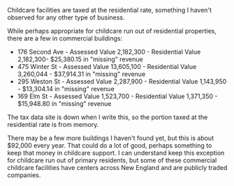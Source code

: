 Childcare facilities are taxed at the residential rate, something I haven't observed for any other type of business.

While perhaps appropriate for childcare run out of residential properties, there are a few in commercial buildings:

- 176 Second Ave - Assessed Value 2,182,300 - Residential Value 2,182,300- $25,380.15 in "missing" revenue
- 475 Winter St - Assessed Value 13,605,100 - Residential Value 3,260,044 - $37,914.31 in "missing" revenue
- 295 Weston St - Assessed Value 2,287,900 - Residential Value 1,143,950 - $13,304.14 in "missing" revenue
- 169 Elm St - Assessed Value 1,523,700 - Residential Value 1,371,350 - $15,948.80 in "missing" revenue

The tax data site is down when I write this, so the portion taxed at the residential rate is from memory.

There may be a few more buildings I haven't found yet, but this is about $92,000 every year. That could do a lot of good, perhaps something to keep that money in childcare support. I can understand keep this exception for childcare run out of primary residents, but some of these commercial childcare facilities have centers across New England and are publicly traded companies.
